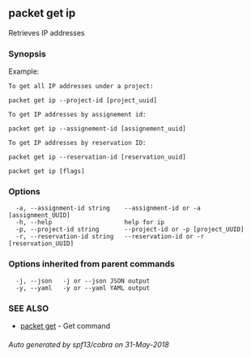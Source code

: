 ## packet get ip

Retrieves IP addresses

### Synopsis

Example:
	
	To get all IP addresses under a project:

	packet get ip --project-id [project_uuid] 
	
	To get IP addresses by assignement id:

	packet get ip --assignement-id [assignement_uuid]

	To get IP addresses by reservation ID:

	packet get ip --reservation-id [reservation_uuid]
	

```
packet get ip [flags]
```

### Options

```
  -a, --assignment-id string    --assignment-id or -a [assignment_UUID]
  -h, --help                    help for ip
  -p, --project-id string       --project-id or -p [project_UUID]
  -r, --reservation-id string   --reservation-id or -r [reservation_UUID]
```

### Options inherited from parent commands

```
  -j, --json   -j or --json JSON output
  -y, --yaml   -y or --yaml YAML output
```

### SEE ALSO

* [packet get](packet_get.md)	 - Get command

###### Auto generated by spf13/cobra on 31-May-2018
